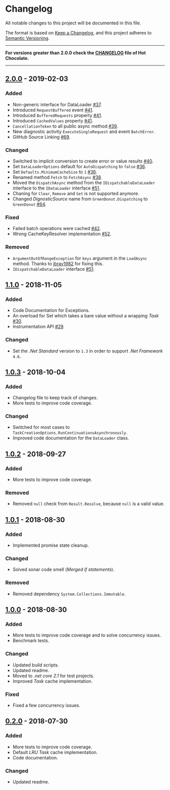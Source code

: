 # Changelog

All notable changes to this project will be documented in this file.

The format is based on
[Keep a Changelog](https://keepachangelog.com/en/1.0.0/), and this project
adheres to [Semantic Versioning](https://semver.org/spec/v2.0.0.html).

---

**For versions greater than 2.0.0 check the [CHANGELOG](https://github.com/ChilliCream/graphql-platform/blob/master/CHANGELOG.md) file of Hot Chocolate.**

---

## [2.0.0] - 2019-02-03

### Added

- Non-generic interface for DataLoader
  [#37](https://github.com/ChilliCream/greendonut/issues/37).
- Introduced `RequestBuffered` event
  [#41](https://github.com/ChilliCream/greendonut/issues/41).
- Introduced `BufferedRequests` property
  [#41](https://github.com/ChilliCream/greendonut/issues/41).
- Introduced `CachedValues` property
  [#41](https://github.com/ChilliCream/greendonut/issues/41).
- `CancellationToken` to all public async method
  [#39](https://github.com/ChilliCream/greendonut/issues/39).
- New diagnostic activity `ExecuteSingleRequest` and event `BatchError`.
- GitHub Source Linking
  [#69](https://github.com/ChilliCream/greendonut/issues/69).

### Changed

- Switched to implicit conversion to create error or value results
  [#40](https://github.com/ChilliCream/greendonut/issues/40).
- Set `DataLoaderOptions` default for `AutoDispatching` to `false`
  [#36](https://github.com/ChilliCream/greendonut/issues/36).
- Set `Defaults.MinimumCacheSize` to `1`
  [#36](https://github.com/ChilliCream/greendonut/issues/36).
- Renamed method `Fetch` to `FetchAsync`
  [#38](https://github.com/ChilliCream/greendonut/issues/38).
- Moved the `DispatchAsync` method from the `IDispatchableDataLoader` interface
  to the `IDataLoader` interface
  [#51](https://github.com/ChilliCream/greendonut/issues/51).
- Chaning for `Clear`, `Remove` and `Set` is not supported anymore.
- Changed _DignosticSource_ name from `GreenDonut.Dispatching` to `GreenDonut`
  [#64](https://github.com/ChilliCream/greendonut/issues/64).

### Fixed

- Failed batch operations were cached
  [#42](https://github.com/ChilliCream/greendonut/issues/42).
- Wrong CacheKeyResolver implementation
  [#52](https://github.com/ChilliCream/greendonut/issues/52).

### Removed

- `ArgumentOutOfRangeException` for `keys` argument in the `LoadAsync` method.
  Thanks to [jbray1982](https://github.com/jbray1982) for fixing this.
- `IDispatchableDataLoader` interface
  [#51](https://github.com/ChilliCream/greendonut/issues/51).

## [1.1.0] - 2018-11-05

### Added

- Code Documentation for Exceptions.
- An overload for Set which takes a bare value without a wrapping *Task*
  [#30](https://github.com/ChilliCream/greendonut/issues/30).
- Instrumentation API
  [#29](https://github.com/ChilliCream/greendonut/issues/29).

### Changed

- Set the _.Net Standard_ version to `1.3` in order to support
  _.Net Framework_ `4.6`.

## [1.0.3] - 2018-10-04

### Added

- Changelog file to keep track of changes.
- More tests to improve code coverage.

### Changed

- Switched for most cases to
  `TaskCreationOptions.RunContinuationsAsynchronously`.
- Improved code documentation for the `DataLoader` class.

## [1.0.2] - 2018-09-27

### Added

- More tests to improve code coverage.

### Removed

- Removed `null` check from `Result.Resolve`, because `null` is a valid value.

## [1.0.1] - 2018-08-30

### Added

- Implemented promise state cleanup.

### Changed

- Solved sonar code smell (_Merged if statements_).

### Removed

- Removed dependency `System.Collections.Immutable`.

## [1.0.0] - 2018-08-30

### Added

- More tests to improve code coverage and to solve concurrency issues.
- Benchmark tests.

### Changed

- Updated build scripts.
- Updated readme.
- Moved to _.net core 2.1_ for test projects.
- Improved _Task_ cache implementation.

### Fixed

- Fixed a few concurrency issues.

## [0.2.0] - 2018-07-30

### Added

- More tests to improve code coverage.
- Default _LRU_ _Task_ cache implementation.
- Code documentation.

### Changed

- Updated readme.

[unreleased]: https://github.com/ChilliCream/greendonut/compare/2.0.0...HEAD
[2.0.0]: https://github.com/ChilliCream/greendonut/compare/1.1.0...2.0.0
[1.1.0]: https://github.com/ChilliCream/greendonut/compare/1.0.3...1.1.0
[1.0.3]: https://github.com/ChilliCream/greendonut/compare/1.0.2...1.0.3
[1.0.2]: https://github.com/ChilliCream/greendonut/compare/1.0.1...1.0.2
[1.0.1]: https://github.com/ChilliCream/greendonut/compare/1.0.0...1.0.1
[1.0.0]: https://github.com/ChilliCream/greendonut/compare/0.2.0...1.0.0
[0.2.0]: https://github.com/ChilliCream/greendonut/compare/0.2.0-preview-1...0.2.0

